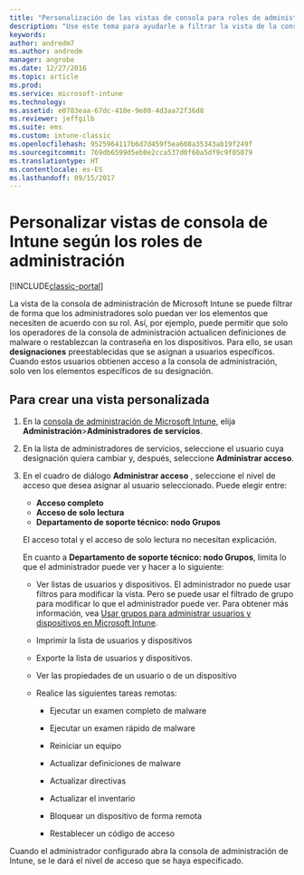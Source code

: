 ```yaml
---
title: "Personalización de las vistas de consola para roles de administrador"
description: "Use este tema para ayudarle a filtrar la vista de la consola de administración de Intune para que los administradores solo puedan ver los elementos que necesiten de acuerdo con su rol."
keywords: 
author: andredm7
ms.author: andredm
manager: angrobe
ms.date: 12/27/2016
ms.topic: article
ms.prod: 
ms.service: microsoft-intune
ms.technology: 
ms.assetid: e0783eaa-67dc-410e-9e80-4d3aa72f36d8
ms.reviewer: jeffgilb
ms.suite: ems
ms.custom: intune-classic
ms.openlocfilehash: 9525964117b6d7d459f5ea608a35343ab19f249f
ms.sourcegitcommit: 769db6599d5eb0e2cca537d0f60a5df9c9f05079
ms.translationtype: HT
ms.contentlocale: es-ES
ms.lasthandoff: 09/15/2017
---
```

# <a name="customize-intune-console-views-according-to-admin-roles"></a>Personalizar vistas de consola de Intune según los roles de administración

[!INCLUDE[classic-portal](../includes/classic-portal.md)]

La vista de la consola de administración de Microsoft Intune se puede filtrar de forma que los administradores solo puedan ver los elementos que necesiten de acuerdo con su rol. Así, por ejemplo, puede permitir que solo los operadores de la consola de administración actualicen definiciones de malware o restablezcan la contraseña en los dispositivos. Para ello, se usan **designaciones** preestablecidas que se asignan a usuarios específicos. Cuando estos usuarios obtienen acceso a la consola de administración, solo ven los elementos específicos de su designación.

## <a name="to-create-a-custom-view"></a>Para crear una vista personalizada

1.  En la [consola de administración de Microsoft Intune](https://manage.microsoft.com), elija **Administración**&gt;**Administradores de servicios**.

2.  En la lista de administradores de servicios, seleccione el usuario cuya designación quiera cambiar y, después, seleccione **Administrar acceso**.

3.  En el cuadro de diálogo **Administrar acceso** , seleccione el nivel de acceso que desea asignar al usuario seleccionado. Puede elegir entre:

    -   **Acceso completo**
    -   **Acceso de solo lectura**
    -   **Departamento de soporte técnico: nodo Grupos**

    El acceso total y el acceso de solo lectura no necesitan explicación. <!--- **Helpdesk - Groups Node** allows users to choose from one of the following designations that provide custom levels of access to the Intune admin console:--->

    En cuanto a **Departamento de soporte técnico: nodo Grupos**, limita lo que el administrador puede ver y hacer a lo siguiente:

    -   Ver listas de usuarios y dispositivos. El administrador no puede usar filtros para modificar la vista. Pero se puede usar el filtrado de grupo para modificar lo que el administrador puede ver. Para obtener más información, vea [Usar grupos para administrar usuarios y dispositivos en Microsoft Intune](use-groups-to-manage-users-and-devices-with-microsoft-intune.md).

    -   Imprimir la lista de usuarios y dispositivos

    -   Exporte la lista de usuarios y dispositivos.

    -   Ver las propiedades de un usuario o de un dispositivo

    -   Realice las siguientes tareas remotas:

        -   Ejecutar un examen completo de malware

        -   Ejecutar un examen rápido de malware

        -   Reiniciar un equipo

        -   Actualizar definiciones de malware

        -   Actualizar directivas

        -   Actualizar el inventario

        -   Bloquear un dispositivo de forma remota

        -   Restablecer un código de acceso

Cuando el administrador configurado abra la consola de administración de Intune, se le dará el nivel de acceso que se haya especificado.
